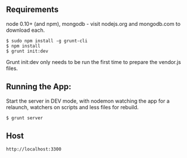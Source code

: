 ## Requirements

node 0.10+ (and npm), mongodb - visit nodejs.org and mongodb.com to download
each.

    $ sudo npm install -g grunt-cli
    $ npm install
    $ grunt init:dev

Grunt init:dev only needs to be run the first time to prepare the vendor.js
files.

## Running the App:

Start the server in DEV mode, with nodemon watching the app for a relaunch,
watchers on scripts and less files for rebuild.

    $ grunt server

## Host

	http://localhost:3300

